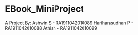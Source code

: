 # EBook_MiniProject

A Project By:
Ashwin S  - RA1911042010089
Hariharasudhan P - RA1911042010088
Athish - RA1911042010099
